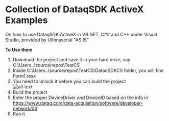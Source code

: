 # Collection of DataqSDK ActiveX Examples

On how to use DataqSDK ActiveX in VB.NET, C## and C++ under Visual Studio, provided by Ultimaserial "AS IS"

**To Use them**
1. Download the project and save it in your hard drive, say C:\Users\..\source\repos\TestCS
2. Inside C:\Users\..\source\repos\TestCS\DataqSDKCS folder, you will fine Form1.resx
3. You need to unlock it before you can build the project  <br/> 
![alt text](https://www.dataq.com/resources/images/form1resxunlock.png)
4. Build the project
5. Enter the proper DeviceDriver and DeviceID based on the info in https://www.dataq.com/data-acquisition/software/developer-network/#3
6. Run it
